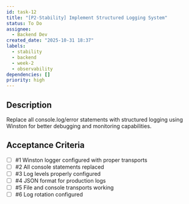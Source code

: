 ```yaml
---
id: task-12
title: "[P2-Stability] Implement Structured Logging System"
status: To Do
assignee:
  - Backend Dev
created_date: "2025-10-31 18:37"
labels:
  - stability
  - backend
  - week-2
  - observability
dependencies: []
priority: high
---
```


## Description

<!-- SECTION:DESCRIPTION:BEGIN -->

Replace all console.log/error statements with structured logging using Winston for better debugging and monitoring capabilities.

<!-- SECTION:DESCRIPTION:END -->

## Acceptance Criteria

<!-- AC:BEGIN -->

- [ ] #1 Winston logger configured with proper transports
- [ ] #2 All console statements replaced
- [ ] #3 Log levels properly configured
- [ ] #4 JSON format for production logs
- [ ] #5 File and console transports working
- [ ] #6 Log rotation configured
<!-- AC:END -->
